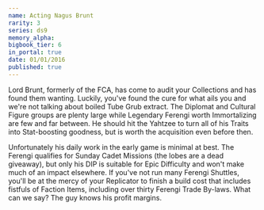 ```yaml
---
name: Acting Nagus Brunt
rarity: 3
series: ds9
memory_alpha:
bigbook_tier: 6
in_portal: true
date: 01/01/2016
published: true
---
```


Lord Brunt, formerly of the FCA, has come to audit your Collections and has found them wanting. Luckily, you've found the cure for what ails you and we're not talking about boiled Tube Grub extract. The Diplomat and Cultural Figure groups are plenty large while Legendary Ferengi worth Immortalizing are few and far between. He should hit the Yahtzee to turn all of his Traits into Stat-boosting goodness, but is worth the acquisition even before then.

Unfortunately his daily work in the early game is minimal at best. The Ferengi qualifies for Sunday Cadet Missions (the lobes are a dead giveaway), but only his DIP is suitable for Epic Difficulty and won't make much of an impact elsewhere. If you've not run many Ferengi Shuttles, you'll be at the mercy of your Replicator to finish a build cost that includes fistfuls of Faction Items, including over thirty Ferengi Trade By-laws. What can we say? The guy knows his profit margins.
